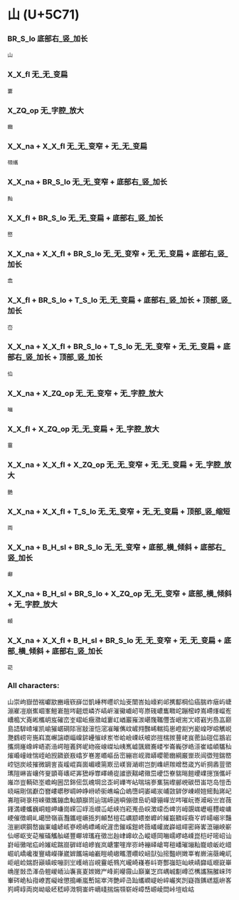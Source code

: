 # 山 (U+5C71) 

### BR_S_lo 底部右_竖_加长
`山`

### X_X_fl 无_无_变扁
`㟺`

### X_ZQ_op 无_字腔_放大
`㟗`

### X_X_na + X_X_fl 无_无_变窄 + 无_无_变扁
`䫈纗`

### X_X_na + BR_S_lo 无_无_变窄 + 底部右_竖_加长
`䴮`

### X_X_fl + BR_S_lo 无_无_变扁 + 底部右_竖_加长
`㟩`

### X_X_na + X_X_fl + BR_S_lo 无_无_变窄 + 无_无_变扁 + 底部右_竖_加长
`嵞`

### X_X_fl + BR_S_lo + T_S_lo 无_无_变扁 + 底部右_竖_加长 + 顶部_竖_加长
`㞭`

### X_X_na + X_X_fl + BR_S_lo + T_S_lo 无_无_变窄 + 无_无_变扁 + 底部右_竖_加长 + 顶部_竖_加长
`佡`

### X_X_na + X_ZQ_op 无_无_变窄 + 无_字腔_放大
`㗀`

### X_X_fl + X_ZQ_op 无_无_变扁 + 无_字腔_放大
`靊`

### X_X_na + X_X_fl + X_ZQ_op 无_无_变窄 + 无_无_变扁 + 无_字腔_放大
`艷`

### X_X_na + X_X_fl + T_S_lo 无_无_变窄 + 无_无_变扁 + 顶部_竖_缩短
`両` 

### X_X_na + B_H_sl + BR_S_lo 无_无_变窄 + 底部_横_倾斜 + 底部右_竖_加长
`㟹`

### X_X_na + B_H_sl + BR_S_lo + X_ZQ_op 无_无_变窄 + 底部_横_倾斜 + 无_字腔_放大
`䫜`

### X_X_na + X_X_fl + B_H_sl  + BR_S_lo 无_无_变窄 + 无_无_变扁 + 底部_横_倾斜 + 底部右_竖_加长
`䒻`

### All characters:
山崇岣嶽嵤褍巘歂豳峨嵚嶭峃凱崜梣㠦岤灿㞿闓峇奾㠙峲邖㩗酅棡佡癌腨岞㿂屿崨漰嵟凒崩嶣崓峯䱺㟒䐩埁䶣熴嶙岕嵪㟁漼鰴巇屻㞻㟶䃬嶩巂矀岮蹦樒㟑嶌嵽㷨嵧峞嶆槝㞥嶤㟣欈岄岌磪峦峑嶍岴癥瀓㞽㟺屸崷巖嶊湠嵁㠕䪎㒥㟔岷耑㞤㟷巀屴㠀嵓巅島䛝䮗嵖墔凯崳獕崌碙䧙宻㪜潂恺滵凗皠㒞㞶嵼翙豒㟓輲捣崽嶝剬屶嶏崲哕嵱觽㟋灧䳽崂岢崺嵙嵩嶰諯㠒崰嵲䤱㠥慛㟈岽岺峆嶮㟳岆岥峁㨟椯㨏蘴峔峎蔤訕磑㑎䳪岩攜焵嶐嶑㟉峿嵛澏崿皚㠖䤫㞾岉峳㟫嵥圸峓嶲㠊颽㜫㠐嵝岝崙巈㢷峼漴崔崉崸驨秈熣崏㠉㟇惴峌岶觊䥩嶔㟼嶖岁㟟嵳㟭嶇岳崈繃岜岘㵟㟿巊䈼㟗綱巌㟵崁闿徾㱯鍴㟩崆铠炭岐摧微罁訔崀嵈崐㠘崮嵋㠗篅㠌㞯嵄㠄㴥㠚岂剴㠎岍羰嶒嵍嵅㞧岓掆嶴䔇㠞㼇隑崊峕㠤侺㟬顗㠋㠡㟐㟖峱崢㠑嶧嵴嵸䜅嵌䵎峮幑岊巙岱嶚貒㬞䭓巎嶫㩄嵿儶屽嶉岇豈輌硙埊嶦峋圌旵銟㑻氙㟴堈岔峜㞹㠏岑岾喘㙐㟥㠍猯㠟䣙㟅碳嶨峀垲岛愷㟀峣㟨剛偳巚㞭嶜嶁㠨秽㟘㞲峥崻峤䘗嶕崘仚嵨嶞㟃崣嵑汖峬敳錌㑕崠嶗㜐䌏䴮嶈屺岪暟碋㟤梤崍徽孈鏰嵞軕顓巐峝辿瑞崹遄嶼傰㣲峊屷嵻镚㠆岦㖗嗺岏㟢㵹峪亗岧薇鎽満崾蠵巍峒螘岬嵰崗嵘冚㟊㴈㠝屲岻峡岿崧嵬嵒㟮澂㠓岙崥岃㟂覬㟌㠣崕麷峻㟾峺催徴㟠乢嶱巒嶺嵡灩鑴嵦嶥捳刿䫜嵆榿苮巁颛㟪峚㠧岒繀嶯覹㟎癓㞮㟆崵嵶㞸豔溰剻㟰鋼嶅幽崬㠠嵃峐嵾嵭嶋㟽崤岲漄峹鏙嵠鎧峂䉠嶬巏嵗㠔嵫嶵密嵵㟯潉磞岟嶄仙峫岖㞵䒻槯磮觿舢嵯豐㟹堓瓗嵀徵岀赸峍㟸㰞屳嵷嶾岡㗀嶿嵺峈嵊崑桤㞨嘧岹讪崶峘黴啱疝岭㜠峵踹崫硸㟄㟝㠁峩岚嵣㟦嘊岸㟜峙䙖峄嵢㟧䅱嶓璀塴籼巃㟍岅屹㟙崛㞦嶠巉㠅寷嶹嶸嵂崴婩䭨端岫嶻䁗嶢㠂㽯灃巑峧崡獃㢫㨸豓峢嬍峷峟嶡湍藢崦屼岠岨崄媏嶎巓嵮峖嘣㓽㞬㠛峭㞱峴靊㞴䳥㞩巄崎嶘㟡㞳嵜酆嵹皑屾峽崝巋㼘巆㠇崋崅崖敱㞼溄喦䠽嵕峏汕㠢嵔嵏㛶媺屵峰崱巕霺山巔嶪㞫㟕嵎峸㔒嶟峾㰎讗䝎膗崃琌輋硶峗杣㟛嶛嶳㠜崯懲搗嶃嵐㟻㛧崒涔艷岼㞪䟖纗㠈崼岎崪巗㞺剀嶷嶶䥴㟱㼷峅峉峛嶀崞両岗岰岋岯嵇嵉溦犅崟㞰㠃㟞揣煓䫈崭岈嶂㟚㟲崚閊峠塏㟏岵
